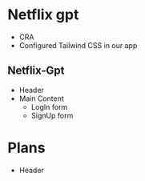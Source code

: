 # Netflix gpt

- CRA
- Configured Tailwind CSS in our app

## Netflix-Gpt

- Header
- Main Content
  - LogIn form
  - SignUp form

# Plans

- Header
